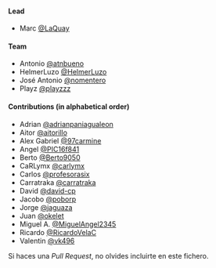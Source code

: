 #### Lead
- Marc [@LaQuay](https://github.com/LaQuay)

#### Team
- Antonio [@atnbueno](https://github.com/atnbueno)
- HelmerLuzo [@HelmerLuzo](https://github.com/HelmerLuzo)
- José Antonio [@nomentero](https://github.com/Nomenteros)
- Playz [@playzzz](https://github.com/playzzz)

#### Contributions (in alphabetical order)
- Adrian [@adrianpaniagualeon](https://github.com/adrianpaniagualeon)
- Aitor [@aitorillo](https://github.com/aitorillo)
- Alex Gabriel [@97carmine](https://github.com/97carmine)
- Angel [@PIC16f841](https://github.com/PIC16f841)
- Berto [@Berto9050](https://github.com/Berto9050)
- CaRLymx [@carlymx](https://github.com/carlymx)
- Carlos [@profesorasix](https://github.com/profesorasix)
- Carratraka [@carratraka](https://github.com/carratraka)
- David [@david-cp](https://github.com/David-cp)
- Jacobo [@poborp](https://github.com/poborp)
- Jorge [@jaguaza](https://github.com/jaguaza)
- Juan [@okelet](https://github.com/okelet)
- Miguel A. [@MiguelAngel2345](https://github.com/MiguelAngel2345)
- Ricardo [@RicardoVelaC](https://github.com/RicardoVelaC)
- Valentin [@vk496](https://github.com/vk496)

Si haces una *Pull Request*, no olvides incluirte en este fichero. 
